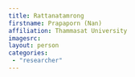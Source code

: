 ```yaml
---
title: Rattanatamrong
firstname: Prapaporn (Nan)
affiliation: Thammasat University
imagesrc: 
layout: person
categories:
 - "researcher"
---
```


